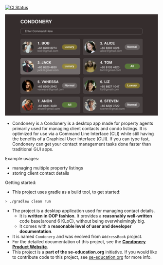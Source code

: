 [![CI Status](https://github.com/AY2223S1-CS2103-W14-1/tp/workflows/Java%20CI/badge.svg)](https://github.com/AY2223S1-CS2103-W14-1/tp/actions)

![Ui](docs/images/Ui.png)

* Condonery is a Condonery is a desktop app made for property agents primarily used for managing client contacts and condo listings. It is optimized for use via a Command Line Interface (CLI) while still having the benefits of a Graphical User Interface (GUI). If you can type fast, Condonery can get your contact management tasks done faster than traditional GUI apps.


Example usages:
  * managing multiple property listings
  * storing client contact details

Getting started:
  * This project uses gradle as a build tool, to get started:
```bash
> ./gradlew clean run
```

  * The project is a desktop application used for managing contact details.
    * It is **written in OOP fashion**. It provides a **reasonably well-written** code base(around 6 KLoC), without being overwhelmingly big.
    * It comes with a **reasonable level of user and developer documentation**.
  * It is named `Condonery` and was evolved from `AddressBook` project.
  * For the detailed documentation of this project, see the **[Condonery Product Website](https://ay2223s1-cs2103-w14-1.github.io/tp/)**.
  * This project is a **part of the se-education.org** initiative. If you would like to contribute code to this project, see [se-education.org](https://se-education.org#https://se-education.org/#contributing) for more info.
